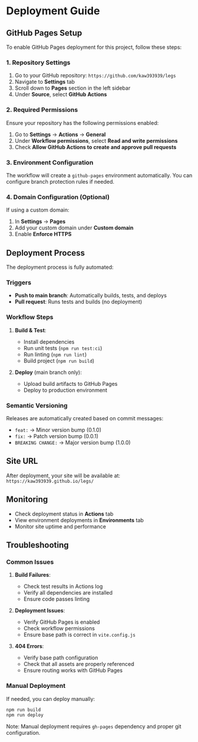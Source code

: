 # Deployment Guide

## GitHub Pages Setup

To enable GitHub Pages deployment for this project, follow these steps:

### 1. Repository Settings

1. Go to your GitHub repository: `https://github.com/kaw393939/legs`
2. Navigate to **Settings** tab
3. Scroll down to **Pages** section in the left sidebar
4. Under **Source**, select **GitHub Actions**

### 2. Required Permissions

Ensure your repository has the following permissions enabled:

1. Go to **Settings** → **Actions** → **General**
2. Under **Workflow permissions**, select **Read and write permissions**
3. Check **Allow GitHub Actions to create and approve pull requests**

### 3. Environment Configuration

The workflow will create a `github-pages` environment automatically. You can configure branch protection rules if needed.

### 4. Domain Configuration (Optional)

If using a custom domain:

1. In **Settings** → **Pages**
2. Add your custom domain under **Custom domain**
3. Enable **Enforce HTTPS**

## Deployment Process

The deployment process is fully automated:

### Triggers

- **Push to main branch**: Automatically builds, tests, and deploys
- **Pull request**: Runs tests and builds (no deployment)

### Workflow Steps

1. **Build & Test**:
   - Install dependencies
   - Run unit tests (`npm run test:ci`)
   - Run linting (`npm run lint`)
   - Build project (`npm run build`)

2. **Deploy** (main branch only):
   - Upload build artifacts to GitHub Pages
   - Deploy to production environment

### Semantic Versioning

Releases are automatically created based on commit messages:

- `feat:` → Minor version bump (0.1.0)
- `fix:` → Patch version bump (0.0.1)
- `BREAKING CHANGE:` → Major version bump (1.0.0)

## Site URL

After deployment, your site will be available at:
`https://kaw393939.github.io/legs/`

## Monitoring

- Check deployment status in **Actions** tab
- View environment deployments in **Environments** tab
- Monitor site uptime and performance

## Troubleshooting

### Common Issues

1. **Build Failures**:
   - Check test results in Actions log
   - Verify all dependencies are installed
   - Ensure code passes linting

2. **Deployment Issues**:
   - Verify GitHub Pages is enabled
   - Check workflow permissions
   - Ensure base path is correct in `vite.config.js`

3. **404 Errors**:
   - Verify base path configuration
   - Check that all assets are properly referenced
   - Ensure routing works with GitHub Pages

### Manual Deployment

If needed, you can deploy manually:

```bash
npm run build
npm run deploy
```

Note: Manual deployment requires `gh-pages` dependency and proper git configuration.
